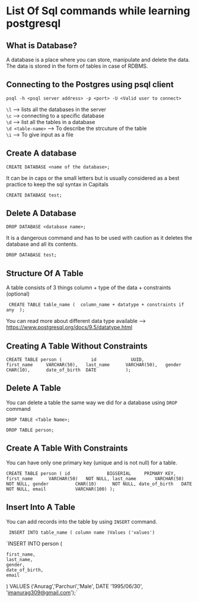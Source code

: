 # List Of Sql commands while learning postgresql

## What is Database?

A database is a place where you can store, manipulate and delete the data. The data is stored in the form of tables in case of RDBMS.

## Connecting to the Postgres using psql client

`psql -h <psql server address> -p <port> -U <Valid user to connect>`

`\l`              --> lists all the databases in the server <br />
`\c`              --> connecting to a specific database <br />
`\d`              --> list all the tables in a database <br />
`\d <table-name>` --> To describe the strcuture of the table <br />
`\i` <File Path>  --> To give input as a file 

## Create A database

`CREATE DATABASE <name of the database>;`

It can be in caps or the small letters but is usually considered as a best practice to keep the sql syntax in Capitals

`CREATE DATABASE test;`

## Delete A Database

`DROP DATABASE <database name>;`

It is a dangerous command and has to be used with caution as it deletes the database and all its contents.

`DROP DATABASE test;`

## Structure Of A Table

A table consists of 3 things column + type of the data + constraints (optional) <br />

` CREATE TABLE table_name ( 
    column_name + datatype + constraints if any 
);` <br />

You can read more about different data type available --> https://www.postgresql.org/docs/9.5/datatype.html <br />

## Creating A Table Without Constraints

`CREATE TABLE person (          
    id             UUID,         
    first_name     VARCHAR(50),  
    last_name      VARCHAR(50),  
    gender         CHAR(10),     
    date_of_birth  DATE          
);`  <br />                       


## Delete A Table 

You can delete a table the same way we did for a database using `DROP` command <br />

`DROP TABLE <Table Name>;` <br />

`DROP TABLE person;`   <br />

## Create A Table With Constraints

You can have only one primary key (unique and is not null) for a table.  <br />

` CREATE TABLE person (
    id              BIGSERIAL     PRIMARY KEY,
    first_name      VARCHAR(50)   NOT NULL,
    last_name       VARCHAR(50)   NOT NULL,
    gender          CHAR(10)      NOT NULL,
    date_of_birth   DATE          NOT NULL,
    email           VARCHAR(100)
); ` <br />


## Insert Into A Table

You can add records into the table by using `INSERT` command. <br />

` INSERT INTO table_name (
    column name
)Values ('values')` <br />

`INSERT INTO person (

    first_name,
    last_name,
    gender,
    date_of_birth,
    email
)
VALUES ('Anurag','Parchuri','Male', DATE '1995/06/30', 'imanurag309@gmail.com');`